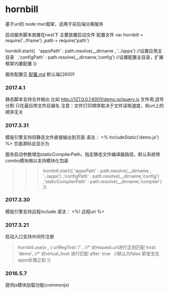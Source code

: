 # hornbill
基于uri的 node mvc框架，适用于前后端分离服务

启动服务脚本放置在nest下 主要放置启动文件 配置文件
var hornbill = require('../frame')
    ,path = require('path')

hornbill.start({
    'appsPath' : path.resolve(__dirname , '../apps') //设置应用主目录
    ,'configPath' : path.resolve(__dirname,'config') //设置配置主目录，扩展框架内置配置
})

服务配置见 [配置.md](配置.md)
默认端口6001 

### 2017.4.1
静态脚本支持合并输出
比如 http://127.0.0.1:6001/demo,js/jquery.js
文件用,逗号分割 只在最后带文件后缀名
注意：文件打印顺序取决于文件读取速度，和url上的顺序无关

### 2017.3.31
模版引擎支持将静态文件直接输出到页面
语法： <% IncludeStatic('demo.js') %>
页面源码会显示为 
>>> <script type="text/javascript"> 
>>>  demo.js的代码 ，注： 这里的js内容会被指定编译器处理，但不会经过中间件处理
>>> </script>

服务启动参数增加staticCompilerPath，指定静态文件编译器路径，默认系统带combo模块用以支持模块化包装

>>> hornbill.start({
>>>    'appsPath' : path.resolve(__dirname , '../apps')
>>>    ,'configPath' : path.resolve(__dirname,'config')
>>>    ,'staticCompilerPath' : path.resolve(__dirname,'compiler')
>>> })

### 2017.3.30
模版引擎支持远程include 
语法： <%! 远程uri %>

### 2017.3.21
启动入口支持中间件注册
> hornbill.use(x , {
>  urlRegTest:'/' ,  //* 对request.url进行正则匹配
>  host: 'demo', //* 对virtual_host 进行匹配
>  after: true    //默认为false 即发生在apps处理之前
> })

### 2016.5.7  
提供js模块加载功能(commonjs)
